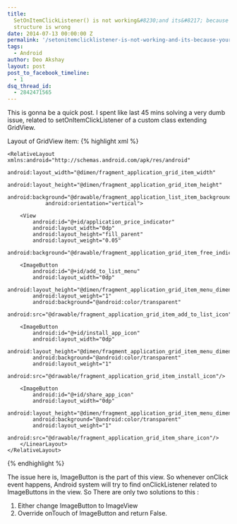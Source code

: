 ```yaml
---
title:
  SetOnItemClickListener() is not working&#8230;and its&#8217; because your layout
  structure is wrong
date: 2014-07-13 00:00:00 Z
permalink: '/setonitemclicklistener-is-not-working-and-its-because-your-layout-structure-is-wrong/'
tags:
  - Android
author: Deo Akshay
layout: post
post_to_facebook_timeline:
  - 1
dsq_thread_id:
  - 2842471565
---
```


This is gonna be a quick post. I spent like last 45 mins solving a very dumb issue, related to setOnItemClickListener of a custom class extending GridView.

Layout of GridView item:
{% highlight xml %}

<?xml version="1.0" encoding="utf-8"?>

    <RelativeLayout xmlns:android="http://schemas.android.com/apk/res/android"
                android:layout_width="@dimen/fragment_application_grid_item_width"
                android:layout_height="@dimen/fragment_application_grid_item_height"
                android:background="@drawable/fragment_application_list_item_background_drawable"
                android:orientation="vertical">



<!-- Some Elements -->

        <View
            android:id="@+id/application_price_indicator"
            android:layout_width="0dp"
            android:layout_height="fill_parent"
            android:layout_weight="0.05"
            android:background="@drawable/fragment_application_grid_item_free_indicator"/>

        <ImageButton
            android:id="@+id/add_to_list_menu"
            android:layout_width="0dp"
            android:layout_height="@dimen/fragment_application_grid_item_menu_dimen"
            android:layout_weight="1"
            android:background="@android:color/transparent"
            android:src="@drawable/fragment_application_grid_item_add_to_list_icon"/>

        <ImageButton
            android:id="@+id/install_app_icon"
            android:layout_width="0dp"
            android:layout_height="@dimen/fragment_application_grid_item_menu_dimen"
            android:background="@android:color/transparent"
            android:layout_weight="1"
            android:src="@drawable/fragment_application_grid_item_install_icon"/>

        <ImageButton
            android:id="@+id/share_app_icon"
            android:layout_width="0dp"
            android:layout_height="@dimen/fragment_application_grid_item_menu_dimen"
            android:background="@android:color/transparent"
            android:layout_weight="1"
            android:src="@drawable/fragment_application_grid_item_share_icon"/>
        </LinearLayout>
    </RelativeLayout>

{% endhighlight %}

The issue here is, ImageButton is the part of this view. So whenever onClick event happens, Android system will try to find onClickListener related to ImageButtons in the view. So There are only two solutions to this :

1. Either change ImageButton to ImageView
2. Override onTouch of ImageButton and return False.
